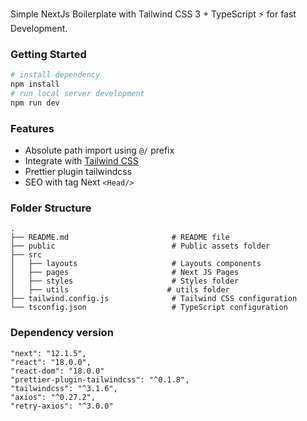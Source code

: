 Simple NextJs Boilerplate with Tailwind CSS 3 + TypeScript ⚡️ for fast Development.

### Getting Started

```bash
# install dependency
npm install
# run local server development
npm run dev
```

### Features

- Absolute path import using `@/` prefix
- Integrate with [Tailwind CSS](https://tailwindcss.com/)
- Prettier plugin tailwindcss
- SEO with tag Next `<Head/>`

### Folder Structure

```shell
.
├── README.md                       # README file
├── public                          # Public assets folder
├── src
│   ├── layouts                     # Layouts components
│   ├── pages                       # Next JS Pages
│   ├── styles                      # Styles folder
│   ├── utils                      # utils folder
├── tailwind.config.js              # Tailwind CSS configuration
└── tsconfig.json                   # TypeScript configuration
```

### Dependency version

```
"next": "12.1.5",
"react": "18.0.0",
"react-dom": "18.0.0"
"prettier-plugin-tailwindcss": "^0.1.8",
"tailwindcss": "^3.1.6",
"axios": "^0.27.2",
"retry-axios": "^3.0.0"
```
